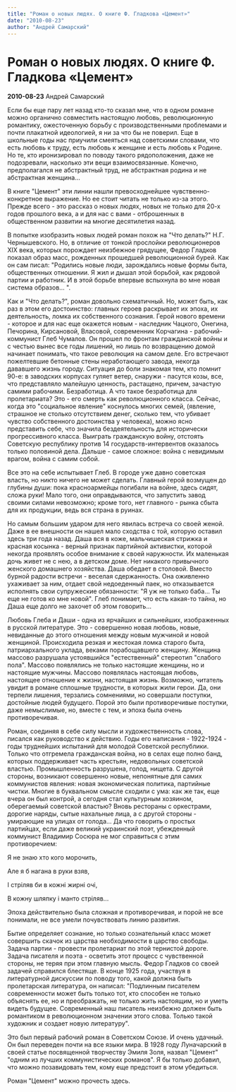 ```yaml
---
title: "Роман о новых людях. О книге Ф. Гладкова «Цемент»"
date: "2010-08-23"
author: "Андрей Самарский"
---
```


# Роман о новых людях. О книге Ф. Гладкова «Цемент»

**2010-08-23** Андрей Самарский

Если бы еще пару лет назад кто-то сказал мне, что в одном романе можно органично совместить настоящую любовь, революционную романтику, ожесточенную борьбу с производственными проблемами и почти плакатной идеологией, я ни за что бы не поверил. Еще в школьные годы нас приучили смеяться над советскими словами, что есть любовь к труду, есть любовь к женщине и есть любовь к Родине. Но те, кто иронизировал по поводу такого рядоположения, даже не подозревали, насколько эти вещи взаимосвязанные. Конечно, предполагался не абстрактный труд, не абстрактная родина и не абстрактная женщина...

В книге "Цемент" эти линии нашли превосходнейшее чувственно-конкретное выражение. Но ее стоит читать не только из-за этого. Прежде всего - это рассказ о новых людях, новых не только для 20-х годов прошлого века, а и для нас с вами - отброшенных в общественном развитии на многие десятилетия назад.

В попытке изобразить новых людей роман похож на "Что делать?" Н.Г. Чернышевского. Но, в отличие от тонкой прослойки революционеров XIX века, которых порождает неизбежное грядущее, Федор Гладков показал образ масс, рожденных прошедшей революционной бурей. Как он сам писал: "Родились новые люди, зарождались новые формы быта, общественных отношении. Я жил и дышал этой борьбой, как рядовой партии и работник. И в этой борьбе впервые вспыхнула во мне новая система образов... ".

Как и "Что делать?", роман довольно схематичный. Но, может быть, как раз в этом его достоинство: главных героев раскрывает их эпоха, их деятельность, ломка их собственного сознания. Герой нового времени - которое и для нас еще окажется новым - наследник Чацкого, Онегина, Печорина, Кирсановой, Власовой, современник Корчагина - рабочий-коммунист Глеб Чумалов. Он прошел по фронтам гражданской войны и с честью вынес все годы лишений, но лишь по возвращению домой начинает понимать, что такое революция на самом деле. Его встречают пожелтевшие бетонные стены неработающего завода, некогда дававшего жизнь городу. Ситуация до боли знакомая тем, кто помнит 90-е: в заводских корпусах гуляет ветер, снаружи - пасутся козы, все, что представляло малейшую ценность, растащено, причем, зачастую самими рабочими. Безработица. А что такое безработица для пролетариата? Это - его смерть как революционного класса. Сейчас, когда это "социальное явление" коснулось многих семей, (явление, страшное не столько отсутствием денег, сколько тем, что убивает чувство собственного достоинства у человека), можно ясно представить себе, что значила бездеятельность для исторически прогрессивного класса. Выиграть гражданскую войну, отстоять Советскую республику против 14 государств-интервентов оказалось только половиной дела. Дальше - самое сложное: война с невидимым врагом, война с самим собой.

Все это на себе испытывает Глеб. В городе уже давно советская власть, но никто ничего не может сделать. Главный герой возмущен до глубины души: пока красноармейцы погибали на войне, здесь сидят, сложа руки! Мало того, они оправдываются, что запустить завод своими силами невозможно; кроме того, нет главного - рынка сбыта для их продукции, ведь вся страна в руинах.

Но самым большим ударом для него явилась встреча со своей женой. Даже в ее внешности он нашел мало сходства с той, которую оставил здесь три года назад. Даша вся в коже, мальчишеская стрижка и красная косынка - верный признак партийной активистки, которой некогда проявлять особое внимание к своей наружности. Их маленькая дочь живет не с нею, а в детском доме. Нет никакого привычного женского домашнего хозяйства. Даша обедает в столовой. Вместо бурной радости встречи - веселая сдержанность. Она оживленно ухаживает за ним, отдает свой недоеденный паек, но отказывается исполнять свои супружеские обязанности: "Я уж не только баба... Ты еще не готов ко мне новой". Глеб понимает, что есть какая-то тайна, но Даша еще долго не захочет об этом говорить...

Любовь Глеба и Даши - одна из ярчайших и сильнейших, изображенных в русской литературе. Это - совершенно новая любовь, новые, невиданные до этого отношения между новым мужчиной и новой женщиной. Происходила резкая и жестокая ломка старого быта, патриархального уклада, веками порабощавшего женщину. Женщина массово разрушала устоявшийся "естественный" стереотип "слабого пола". Массово появлялись не только настоящие женщины, но и настоящие мужчины. Массово появлялась настоящая любовь, настоящее отношение к жизни, настоящая жизнь. Возможно, читатель увидит в романе сплошные трудности, в которых жили герои. Да, они терпели лишения, терзались сомнениями, но совершали поступки, достойные людей будущего. Порой это были противоречивые поступки, даже немыслимые, но, вместе с тем, и эпоха была очень противоречивая.

Роман, соединяя в себе силу мысли и художественность слова, писался как руководство к действию. Годы его написания - 1922-1924 - годы труднейших испытаний для молодой Советской республики. Только что отгремела гражданская война, но в селах еще полно банд, которых поддерживает часть крестьян, недовольных советской властью. Промышленность разрушена, голод, нищета. С другой стороны, возникают совершенно новые, непонятные для самих коммунистов явления: новая экономическая политика, партийные чистки. Многие в буквальном смысле сходили с ума: как же так, еще вчера он был контрой, а сегодня стал культурным хозяином, оберегаемый советской властью? Вновь рестораны с оркестрами, дорогие наряды, сытые нахальные лица, а с другой стороны - умирающие на улицах от голода... Да что говорить о простых партийцах, если даже великий украинский поэт, убежденный коммунист Владимир Сосюра не мог справиться с этим противоречием:

Я не знаю хто кого морочить,

Але я б нагана в руки взяв,

І стріляв би в кожні жирні очі,

В кожну шляпку і манто стріляв...

Эпоха действительно была сложная и противоречивая, и порой не все понимали, не все умели почувствовать линию развития.

Бытие определяет сознание, но только сознательный класс может совершить скачок из царства необходимости в царство свободы. Задача партии - провести пролетариат по этой тернистой дороге. Задача писателя и поэта - осветить этот процесс с чувственной стороны, не теряя при этом главную мысль. Федор Гладков со своей задачей справился блестяще. В конце 1925 года, участвуя в литературной дискуссии по поводу того, какой должна быть пролетарская литература, он написал: "Подлинным писателем современности может быть только тот, кто способен не только объяснять ее, но и преображать, не только жить настоящим, но и уметь видеть будущее. Современный наш писатель неизбежно должен быть романтиком в революционном значении этого слова. Только такой художник и создает новую литературу".

Это был первый рабочий роман в Советском Союзе. И очень удачный. Он был переведен почти на все языки мира. В 1928 году Луначарский в своей статье посвященной творчеству Эмиля Золя, назвал "Цемент" "одним из лучших коммунистических романов". Я бы только добавил, что можно позавидовать тем, кому еще предстоит в этом убедиться.

Роман "Цемент" можно прочесть здесь.